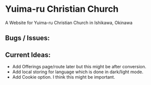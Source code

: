 # Yuima-ru Christian Church
A Website for Yuima-ru Christian Church in Ishikawa, Okinawa

## Bugs / Issues:

## Current Ideas:
- Add Offerings page/route later but this might be after conversion.
- Add local storing for language which is done in dark/light mode.
- Add Cookie option. I think this might be important.